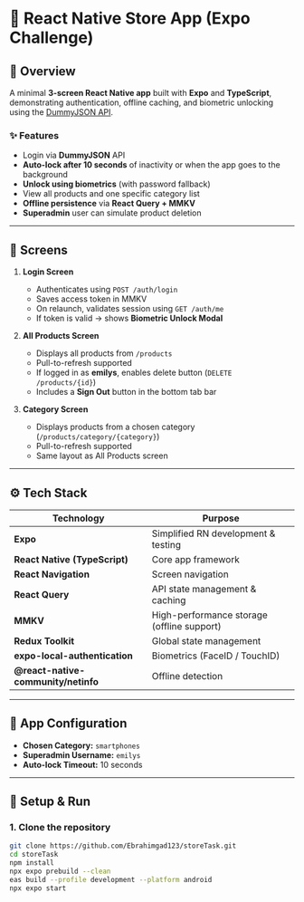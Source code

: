 # 🏪 React Native Store App (Expo Challenge)

## 📱 Overview

A minimal **3-screen React Native app** built with **Expo** and **TypeScript**, demonstrating authentication, offline caching, and biometric unlocking using the [DummyJSON API](https://dummyjson.com/docs).

### ✨ Features
- Login via **DummyJSON** API  
- **Auto-lock after 10 seconds** of inactivity or when the app goes to the background  
- **Unlock using biometrics** (with password fallback)  
- View all products and one specific category list  
- **Offline persistence** via **React Query + MMKV**  
- **Superadmin** user can simulate product deletion  

---

## 📂 Screens

1. **Login Screen**
   - Authenticates using `POST /auth/login`
   - Saves access token in MMKV
   - On relaunch, validates session using `GET /auth/me`
   - If token is valid → shows **Biometric Unlock Modal**

2. **All Products Screen**
   - Displays all products from `/products`
   - Pull-to-refresh supported
   - If logged in as **emilys**, enables delete button (`DELETE /products/{id}`)
   - Includes a **Sign Out** button in the bottom tab bar

3. **Category Screen**
   - Displays products from a chosen category (`/products/category/{category}`)
   - Pull-to-refresh supported
   - Same layout as All Products screen

---

## ⚙️ Tech Stack

| Technology | Purpose |
|-------------|----------|
| **Expo** | Simplified RN development & testing |
| **React Native (TypeScript)** | Core app framework |
| **React Navigation** | Screen navigation |
| **React Query** | API state management & caching |
| **MMKV** | High-performance storage (offline support) |
| **Redux Toolkit** | Global state management |
| **expo-local-authentication** | Biometrics (FaceID / TouchID) |
| **@react-native-community/netinfo** | Offline detection |

---

## 🧠 App Configuration

- **Chosen Category:** `smartphones`  
- **Superadmin Username:** `emilys`  
- **Auto-lock Timeout:** 10 seconds  

---

## 🚀 Setup & Run

### 1. Clone the repository
```bash
git clone https://github.com/Ebrahimgad123/storeTask.git
cd storeTask
npm install
npx expo prebuild --clean
eas build --profile development --platform android
npx expo start
